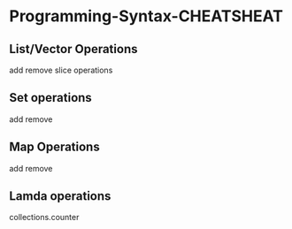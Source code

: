 # Programming-Syntax-CHEATSHEAT

## List/Vector Operations

add remove
slice operations


## Set operations
add
remove


## Map Operations

add
remove

## Lamda operations

collections.counter

